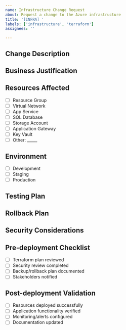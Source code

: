 ```yaml
---
name: Infrastructure Change Request
about: Request a change to the Azure infrastructure
title: '[INFRA] '
labels: ['infrastructure', 'terraform']
assignees: ''

---
```


## Change Description
<!-- Describe what infrastructure changes are needed -->

## Business Justification
<!-- Explain why this change is needed -->

## Resources Affected
<!-- List the Azure resources that will be modified -->
- [ ] Resource Group
- [ ] Virtual Network
- [ ] App Service
- [ ] SQL Database
- [ ] Storage Account
- [ ] Application Gateway
- [ ] Key Vault
- [ ] Other: _____

## Environment
<!-- Which environment should this change be applied to? -->
- [ ] Development
- [ ] Staging
- [ ] Production

## Testing Plan
<!-- How will you test this change? -->

## Rollback Plan
<!-- How will you rollback if something goes wrong? -->

## Security Considerations
<!-- Any security implications of this change? -->

## Pre-deployment Checklist
- [ ] Terraform plan reviewed
- [ ] Security review completed
- [ ] Backup/rollback plan documented
- [ ] Stakeholders notified

## Post-deployment Validation
- [ ] Resources deployed successfully
- [ ] Application functionality verified
- [ ] Monitoring/alerts configured
- [ ] Documentation updated

